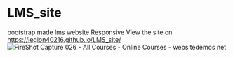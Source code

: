 # LMS_site
bootstrap made lms website Responsive
View the site on https://legion40216.github.io/LMS_site/
![FireShot Capture 026 - All Courses - Online Courses - websitedemos net](https://user-images.githubusercontent.com/47054385/154867581-c1250a47-3630-4207-a3a9-431cbfc22dcc.png)
